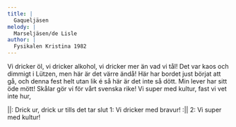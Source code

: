 ```yaml
---
title: |
  Gaqueljäsen
melody: |
  Marseljäsen/de Lisle
author: |
  Fysikalen Kristina 1982
---
```

Vi dricker öl, vi dricker alkohol,
vi dricker mer än vad vi tål!
Det var kaos och dimmigt i Lützen,
men här är det värre ändå!
Här har bordet just börjat att gå,
och denna fest helt utan lik é
så här är det inte så dött.
Min lever har sitt öde mött!
Skålar gör vi för vårt svenska rike!
Vi super med kultur,
fast vi vet inte hur,

||: Drick ur, drick ur
tills det tar slut
1: Vi dricker med bravur! :||
2: Vi super med kultur!
